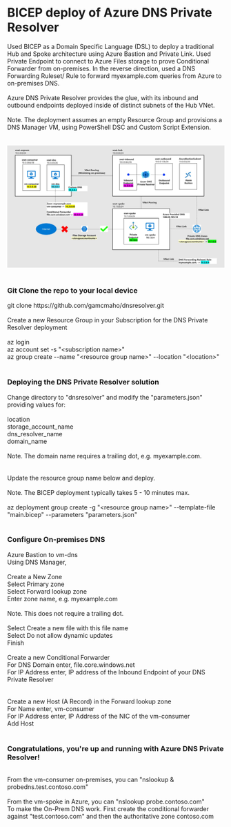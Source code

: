 # BICEP deploy of Azure DNS Private Resolver
Used BICEP as a Domain Specific Language (DSL) to deploy a traditional Hub and Spoke architecture using Azure Bastion and Private Link.  Used Private Endpoint to connect to Azure Files storage to prove Conditional Forwarder from on-premises.  In the reverse direction, used a DNS Forwarding Ruleset/ Rule to forward myexample.com queries from Azure to on-premises DNS.
<br><br>
Azure DNS Private Resolver provides the glue, with its inbound and outbound endpoints deployed inside of distinct subnets of the Hub VNet.
<br><br>
Note. The deployment assumes an empty Resource Group and provisions a DNS Manager VM, using PowerShell DSC and Custom Script Extension.
<br><br><br>
<img src="https://github.com/wasytb72/az-privatednsresolver-demo/blob/main/DnsPrivateResolver.jpg">
<br><br>
<h3>Git Clone the repo to your local device</h3>
git clone https://github.com/gamcmaho/dnsresolver.git
<br><br>
Create a new Resource Group in your Subscription for the DNS Private Resolver deployment
<br><br>
az login<br>
az account set -s "&ltsubscription name&gt"<br>
az group create --name "&ltresource group name&gt" --location "&ltlocation&gt"<br><br>
<h3>Deploying the DNS Private Resolver solution</h3>
Change directory to "dnsresolver" and modify the "parameters.json" providing values for:<br><br>
location<br>
storage_account_name<br>
dns_resolver_name<br>
domain_name
<br><br>
Note.  The domain name requires a trailing dot, e.g. myexample.com.
<br><br><br>
Update the resource group name below and deploy.
<br><br>Note.  The BICEP deployment typically takes 5 - 10 minutes max.
<br><br>
az deployment group create -g "&ltresource group name&gt" --template-file "main.bicep" --parameters "parameters.json"
<br><br>
<h3>Configure On-premises DNS</h3>
Azure Bastion to vm-dns<br>
Using DNS Manager,<br><br>
Create a New Zone<br>
Select Primary zone<br>
Select Forward lookup zone<br>
Enter zone name, e.g. myexample.com
<br><br>Note.  This does not require a trailing dot.<br><br>
Select Create a new file with this file name<br>
Select Do not allow dynamic updates<br>
Finish
<br><br>
Create a new Conditional Forwarder<br>
For DNS Domain enter, file.core.windows.net<br>
For IP Address enter, IP address of the Inbound Endpoint of your DNS Private Resolver<br>
<br><br>
Create a new Host (A Record) in the Forward lookup zone<br>
For Name enter, vm-consumer<br>
For IP Address enter, IP Address of the NIC of the vm-consumer<br>
Add Host
<br><br>
<h3>Congratulations, you're up and running with Azure DNS Private Resolver!</h3>
<br>
From the vm-consumer on-premises, you can "nslookup & probedns.test.contoso.com"
<br><br>
From the vm-spoke in Azure, you can "nslookup probe.contoso.com"
<br>
To make the On-Prem DNS work. First create the conditional forwarder against "test.contoso.com" and then the authoritative zone contoso.com
